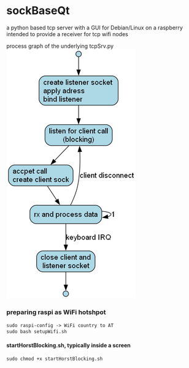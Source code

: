 # sockBaseQt

a python based tcp server with a GUI  for Debian/Linux on a raspberry \
intended to provide a receiver for tcp wifi nodes

process graph of the underlying tcpSrv.py \
![](tcpBase_nominal.png)
 

### preparing raspi as WiFi hotshpot
	sudo raspi-config -> WiFi country to AT
	sudo bash setupWifi.sh
 
#### startHorstBlocking.sh, typically inside a screen 
	sudo chmod +x startHorstBlocking.sh

